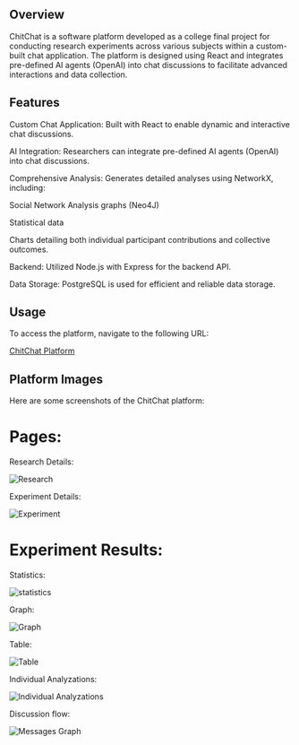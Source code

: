 ## Overview
ChitChat is a software platform developed as a college final project for conducting research experiments across various subjects within a custom-built chat application. The platform is designed using React and integrates pre-defined AI agents (OpenAI) into chat discussions to facilitate advanced interactions and data collection.

## Features
Custom Chat Application: Built with React to enable dynamic and interactive chat discussions.

AI Integration: Researchers can integrate pre-defined AI agents (OpenAI) into chat discussions.

Comprehensive Analysis: Generates detailed analyses using NetworkX, including:

Social Network Analysis graphs (Neo4J)

Statistical data

Charts detailing both individual participant contributions and collective outcomes.

Backend: Utilized Node.js with Express for the backend API.

Data Storage: PostgreSQL is used for efficient and reliable data storage.

## Usage

To access the platform, navigate to the following URL:

[ChitChat Platform](https://chitchat-chat-d9fd9.web.app/login)

## Platform Images

Here are some screenshots of the ChitChat platform:

# Pages:

Research Details:

![Research](https://github.com/peerfichman/ChitChat/assets/116559858/fb4fce8b-3d83-4bce-8afe-a1f5da173076)


Experiment Details:

![Experiment](https://github.com/peerfichman/ChitChat/assets/116559858/00a9e3b0-acf5-47f1-a0f3-49c71c3e9090)



# Experiment Results:

Statistics:

![statistics](https://github.com/peerfichman/ChitChat/assets/116559858/c7a6e88d-5683-4804-a432-546c1e1134a5)

Graph:

![Graph](https://github.com/peerfichman/ChitChat/assets/116559858/d883057a-d09d-4d45-b78e-46b59558539a)


Table:

![Table](https://github.com/peerfichman/ChitChat/assets/116559858/2be27cd9-8e1f-4605-89c3-8ec24632e451)


Individual Analyzations:

![Individual Analyzations](https://github.com/peerfichman/ChitChat/assets/116559858/672cb2f9-f148-486f-9075-0e34dba88c5f)


Discussion flow:

![Messages Graph](https://github.com/peerfichman/ChitChat/assets/116559858/c9946d7f-4f0b-4206-8c0f-8ae73406f132)




